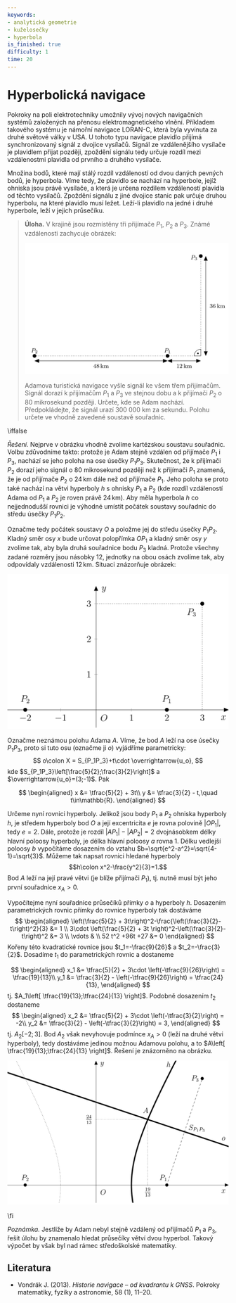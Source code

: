 ```yaml
---
keywords:
- analytická geometrie
- kuželosečky
- hyperbola
is_finished: true
difficulty: 1
time: 20
---
```

# Hyperbolická navigace

Pokroky na poli elektrotechniky umožnily vývoj nových navigačních
systémů založených na přenosu elektromagnetického vlnění. Příkladem
takového systému je námořní navigace LORAN-C, která byla vyvinuta za
druhé světové války v USA. U tohoto typu navigace plavidlo přijímá
synchronizovaný signál z dvojice vysílačů. Signál ze vzdálenějšího
vysílače je plavidlem přijat později, zpoždění signálu tedy určuje
rozdíl mezi vzdálenostmi plavidla od prvního a druhého vysílače.

Množina bodů, které mají stálý rozdíl vzdáleností od dvou daných
pevných bodů, je hyperbola. Víme tedy, že plavidlo se nachází na
hyperbole, jejíž ohniska jsou právě vysílače, a která je určena
rozdílem vzdáleností plavidla od těchto vysílačů.  Zpoždění signálu z
jiné dvojice stanic pak určuje druhou hyperbolu, na které plavidlo
musí ležet. Leží-li plavidlo na jedné i druhé hyperbole, leží v jejich
průsečíku.


> **Úloha.** V krajině jsou rozmístěny tři 
> přijímače $P_1$, $P_2$ a $P_3$. Známé vzdálenosti 
> zachycuje obrázek:
> 
> ![Zadání úlohy](math4you_00019_a.jpg)
>
> Adamova turistická navigace vyšle signál ke všem 
> třem přijímačům. Signál dorazí k přijímačům $P_1$ a $P_3$ ve stejnou dobu a k
> přijímači $P_2$ o 80 mikrosekund později. Určete, kde se Adam nachází. 
> Předpokládejte, že signál urazí 300 000 km za sekundu.
> Polohu určete ve vhodně zavedené soustavě souřadnic. 

\iffalse

*Řešení.* Nejprve v obrázku vhodně zvolíme kartézskou soustavu souřadnic. 
Volbu zdůvodníme takto: protože je Adam stejně vzdálen od přijímače $P_1$ i 
$P_3$, nachází se jeho poloha na ose úsečky $P_1P_3$. Skutečnost, že k 
přijímači $P_2$ dorazí jeho signál o 80 mikrosekund později než k přijímači 
$P_1$ znamená, že je od přijímače $P_2$ o $24\,\text{km}$ dále než od 
přijímače $P_1$. Jeho poloha se proto také nachází na větvi hyperboly $h$ s 
ohnisky $P_1$ a $P_2$ (kde rozdíl vzdáleností Adama od $P_1$ a $P_2$ je 
roven právě $24\,\text{km}$). Aby měla hyperbola $h$ co 
nejjednodušší rovnici je výhodné umístit počátek soustavy 
souřadnic do středu úsečky $P_1P_2$. 


Označme tedy počátek soustavy $O$ a položme jej do středu úsečky $P_1P_2$. 
Kladný směr osy $x$ bude určovat polopřímka $OP_1$ a kladný směr osy $y$ 
zvolíme tak, aby byla druhá souřadnice bodu $P_3$ kladná. Protože všechny 
zadané rozměry jsou násobky $12$, jednotky na obou osách zvolíme tak, 
aby odpovídaly vzdálenosti $12\,\text{km}$. Situaci znázorňuje obrázek:

![Zavedení soustavy souřadnic](math4you_00019_b.jpg)

Označme neznámou polohu Adama $A$. Víme, že bod $A$ leží na ose úsečky 
$P_1P_3$, proto si tuto osu (označme ji $o$) vyjádříme parametricky:
$$
o\colon X = S_{P_1P_3}+t\cdot \overrightarrow{u_o},
$$ 
kde $S_{P_1P_3}\left[\frac{5}{2};\frac{3}{2}\right]$ a  $\overrightarrow{u_o}=(3;-1)$. Pak

$$
\begin{aligned}
x &= \tfrac{5}{2} + 3t\\
y &= \tfrac{3}{2} - t,\quad t\in\mathbb{R}.
\end{aligned}
$$

Určeme nyní rovnici hyperboly. Jelikož jsou body $P_1$ a $P_2$ ohniska 
hyperboly $h$, je středem hyperboly bod $O$ a její excentricita $e$ je 
rovna polovině $|OP_1|$, tedy $e=2$. Dále, protože je rozdíl
$|AP_1|-|AP_2|=2$
dvojnásobkem délky hlavní poloosy hyperboly, je délka hlavní poloosy 
$a$ rovna $1$. Délku vedlejší poloosy $b$ vypočítáme dosazením do vztahu 
$b=\sqrt{e^2-a^2}=\sqrt{4-1}=\sqrt{3}$. Můžeme tak napsat rovnici hledané 
hyperboly 
$$h\colon x^2-\frac{y^2}{3}=1.$$
Bod $A$ leží na její pravé větvi (je blíže přijímači $P_1$), tj. nutně musí 
být jeho první souřadnice $x_A>0$.

Vypočítejme nyní souřadnice průsečíků přímky $o$ a hyperboly $h$. Dosazením 
parametrických rovnic přímky do rovnice hyperboly tak dostáváme
$$
\begin{aligned}
\left(\frac{5}{2} + 3t\right)^2-\frac{\left(\frac{3}{2}-t\right)^2}{3} &= 1 \\
3\cdot \left(\frac{5}{2} + 3t \right)^2-\left(\frac{3}{2}-t\right)^2 &= 3 \\
\vdots & \\
52 t^2 +96t +27 &= 0 
\end{aligned}
$$
Kořeny této kvadratické rovnice jsou $t_1=-\frac{9}{26}$ a $t_2=-\frac{3}{2}$. Dosadíme $t_1$ do parametrických rovnic a dostaneme

$$
\begin{aligned}
x_1 &= \tfrac{5}{2} + 3\cdot \left(-\tfrac{9}{26}\right) = \tfrac{19}{13}\\
y_1 &= \tfrac{3}{2} - \left(-\tfrac{9}{26}\right) = \tfrac{24}{13},
\end{aligned}
$$
tj. $A_1\left[ \tfrac{19}{13};\tfrac{24}{13} \right]$. Podobně dosazením $t_2$ dostaneme
$$
\begin{aligned}
x_2 &= \tfrac{5}{2} + 3\cdot \left(-\tfrac{3}{2}\right) = -2\\
y_2 &= \tfrac{3}{2} - \left(-\tfrac{3}{2}\right) = 3,
\end{aligned}
$$
tj. $A_2 \left[ -2;3 \right]$. Bod $A_2$ však nevyhovuje podmínce $x_A > 0$ 
(leží na druhé větvi hyperboly), tedy dostáváme jedinou možnou Adamovu 
polohu, a to $A\left[ \tfrac{19}{13};\tfrac{24}{13} \right]$. Řešení je 
znázorněno na obrázku.

![Řešení úlohy](math4you_00019_c.jpg)

\fi

*Poznámka.* Jestliže by Adam nebyl stejně vzdálený od přijímačů $P_1$ a $P_3$, řešit úlohu by znamenalo hledat průsečíky větví dvou hyperbol. Takový výpočet by však byl nad rámec středoškolské matematiky.


## Literatura

* Vondrák J. (2013). *Historie navigace – od kvadrantu k GNSS*. Pokroky matematiky, fyziky a astronomie, 58 (1), 11–20.
